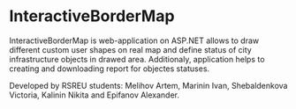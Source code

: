 # InteractiveBorderMap

InteractiveBorderMap is web-application on ASP.NET allows to draw different custom user shapes on real map and define status of city infrastructure objects in drawed area. Additionaly, application helps to creating and downloading report for objectes statuses.

Developed by RSREU students: Melihov Artem, Marinin Ivan, Shebaldenkova Victoria, Kalinin Nikita and Epifanov Alexander.
